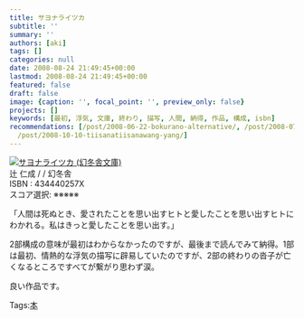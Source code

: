 ```yaml
---
title: サヨナライツカ
subtitle: ''
summary: ''
authors: [aki]
tags: []
categories: null
date: 2008-08-24 21:49:45+00:00
lastmod: 2008-08-24 21:49:45+00:00
featured: false
draft: false
image: {caption: '', focal_point: '', preview_only: false}
projects: []
keywords: [最初, 浮気, 文庫, 終わり, 描写, 人間, 納得, 作品, 構成, isbn]
recommendations: [/post/2008-06-22-bokurano-alternative/, /post/2008-07-15-kupidonoe-xi-hong-yu-oisiikohinoru-refang-meng-noatosaki/,
  /post/2008-10-10-tiisanatiisanawang-yang/]
---
```

![](https://ecx.images-amazon.com/images/I/41KDD053FTL._SL160_.jpg)[サヨナライツカ (幻冬舎文庫)](http://item.excite.co.jp/detail/ASIN_434440257X)  
辻 仁成 / / 幻冬舎  
ISBN : 434440257X  
スコア選択: ※※※※※  
  
「人間は死ぬとき、愛されたことを思い出すヒトと愛したことを思い出すヒトにわかれる。私はきっと愛したことを思い出す。」  
  
2部構成の意味が最初はわからなかったのですが、最後まで読んでみて納得。1部は最初、情熱的な浮気の描写に辟易していたのですが、2部の終わりの沓子が亡くなるところですべてが繋がり思わず涙。  
  
良い作品です。

Tags:[本](http://mrk0369.exblog.jp/tags/%E6%9C%AC/) 

